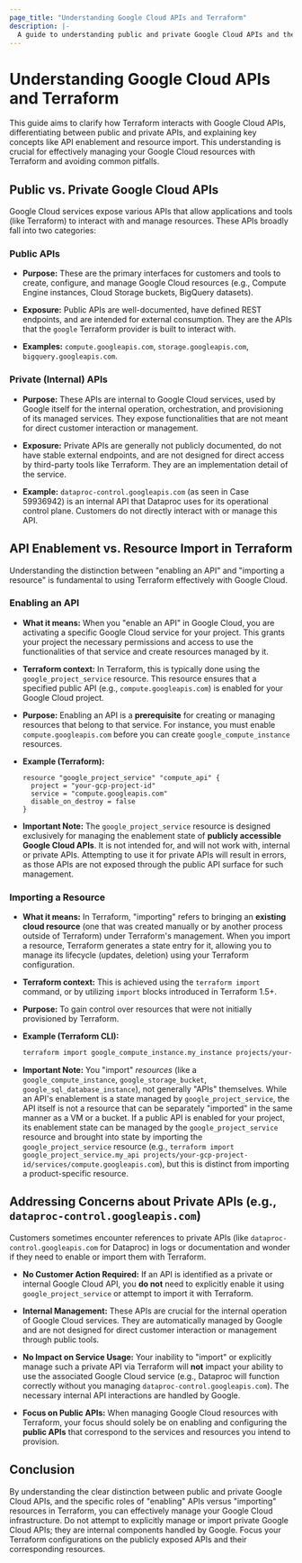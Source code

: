 ```yaml
---
page_title: "Understanding Google Cloud APIs and Terraform"
description: |-
  A guide to understanding public and private Google Cloud APIs and their interaction with Terraform.
---
```


# Understanding Google Cloud APIs and Terraform

This guide aims to clarify how Terraform interacts with Google Cloud APIs,
differentiating between public and private APIs, and explaining key concepts
like API enablement and resource import. This understanding is crucial for
effectively managing your Google Cloud resources with Terraform and avoiding
common pitfalls.

## Public vs. Private Google Cloud APIs

Google Cloud services expose various APIs that allow applications and tools
(like Terraform) to interact with and manage resources. These APIs broadly fall
into two categories:

### Public APIs

* **Purpose:** These are the primary interfaces for customers and tools to
  create, configure, and manage Google Cloud resources (e.g., Compute Engine
  instances, Cloud Storage buckets, BigQuery datasets).

* **Exposure:** Public APIs are well-documented, have defined REST endpoints,
  and are intended for external consumption. They are the APIs that the `google`
  Terraform provider is built to interact with.

* **Examples:** `compute.googleapis.com`, `storage.googleapis.com`,
  `bigquery.googleapis.com`.

### Private (Internal) APIs

* **Purpose:** These APIs are internal to Google Cloud services, used by Google
  itself for the internal operation, orchestration, and provisioning of its
  managed services. They expose functionalities that are not meant for direct
  customer interaction or management.

* **Exposure:** Private APIs are generally not publicly documented, do not have
  stable external endpoints, and are not designed for direct access by
  third-party tools like Terraform. They are an implementation detail of the
  service.

* **Example:** `dataproc-control.googleapis.com` (as seen in Case 59936942) is
  an internal API that Dataproc uses for its operational control
  plane. Customers do not directly interact with or manage this API.

## API Enablement vs. Resource Import in Terraform

Understanding the distinction between "enabling an API" and "importing a resource" is fundamental to using Terraform effectively with Google Cloud.

### Enabling an API

* **What it means:** When you "enable an API" in Google Cloud, you are
  activating a specific Google Cloud service for your project. This grants your
  project the necessary permissions and access to use the functionalities of
  that service and create resources managed by it.

* **Terraform context:** In Terraform, this is typically done using the
  `google_project_service` resource. This resource ensures that a specified
  public API (e.g., `compute.googleapis.com`) is enabled for your Google Cloud
  project.

* **Purpose:** Enabling an API is a **prerequisite** for creating or managing
  resources that belong to that service. For instance, you must enable
  `compute.googleapis.com` before you can create `google_compute_instance`
  resources.

* **Example (Terraform):**
    ```hcl
    resource "google_project_service" "compute_api" {
      project = "your-gcp-project-id"
      service = "compute.googleapis.com"
      disable_on_destroy = false
    }
    ```

* **Important Note:** The `google_project_service` resource is designed
  exclusively for managing the enablement state of **publicly accessible Google
  Cloud APIs**. It is not intended for, and will not work with, internal or
  private APIs. Attempting to use it for private APIs will result in errors, as
  those APIs are not exposed through the public API surface for such management.

### Importing a Resource

* **What it means:** In Terraform, "importing" refers to bringing an **existing
  cloud resource** (one that was created manually or by another process outside
  of Terraform) under Terraform's management. When you import a resource,
  Terraform generates a state entry for it, allowing you to manage its lifecycle
  (updates, deletion) using your Terraform configuration.

* **Terraform context:** This is achieved using the `terraform import` command,
  or by utilizing `import` blocks introduced in Terraform 1.5+.

* **Purpose:** To gain control over resources that were not initially
  provisioned by Terraform.

* **Example (Terraform CLI):**
    ```bash
    terraform import google_compute_instance.my_instance projects/your-gcp-project-id/zones/us-central1-a/instances/my-vm
    ```

* **Important Note:** You "import" *resources* (like a
  `google_compute_instance`, `google_storage_bucket`,
  `google_sql_database_instance`), not generally "APIs" themselves. While an
  API's enablement is a state managed by `google_project_service`, the API
  itself is not a resource that can be separately "imported" in the same manner
  as a VM or a bucket. If a public API is enabled for your project, its
  enablement state can be managed by the `google_project_service` resource and
  brought into state by importing the `google_project_service` resource (e.g.,
  `terraform import google_project_service.my_api
  projects/your-gcp-project-id/services/compute.googleapis.com`), but this is
  distinct from importing a product-specific resource.

## Addressing Concerns about Private APIs (e.g., `dataproc-control.googleapis.com`)

Customers sometimes encounter references to private APIs (like
`dataproc-control.googleapis.com` for Dataproc) in logs or documentation and
wonder if they need to enable or import them with Terraform.

* **No Customer Action Required:** If an API is identified as a private or
  internal Google Cloud API, you **do not** need to explicitly enable it using
  `google_project_service` or attempt to import it with Terraform.

* **Internal Management:** These APIs are crucial for the internal operation of
  Google Cloud services. They are automatically managed by Google and are not
  designed for direct customer interaction or management through public tools.

* **No Impact on Service Usage:** Your inability to "import" or explicitly
  manage such a private API via Terraform will **not** impact your ability to
  use the associated Google Cloud service (e.g., Dataproc will function
  correctly without you managing `dataproc-control.googleapis.com`). The
  necessary internal API interactions are handled by Google.

* **Focus on Public APIs:** When managing Google Cloud resources with Terraform,
  your focus should solely be on enabling and configuring the **public APIs**
  that correspond to the services and resources you intend to provision.

## Conclusion

By understanding the clear distinction between public and private Google Cloud
APIs, and the specific roles of "enabling" APIs versus "importing" resources in
Terraform, you can effectively manage your Google Cloud infrastructure. Do not
attempt to explicitly manage or import private Google Cloud APIs; they are
internal components handled by Google. Focus your Terraform configurations on
the publicly exposed APIs and their corresponding resources.
